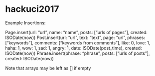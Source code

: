 # hackuci2017
Example Insertions:

Page.insert(url: “url”, name:  “name”, posts: [“urls of pages”], created: ISODate(now))
Post.insert(url: “url”, text: “text”, page: “url”,  phrases: [“keywords”], comments: [“keywords from comments”], like: 0, love: 1, haha: 1, wow: 1, sad: 1, angry: 1, date: ISODate(post_time), created: ISODate(now))
Phrase.insert(phrase: “phrase”, posts: [“urls of posts”], created: ISODate(now))

Note that arrays may be left as [] if empty
